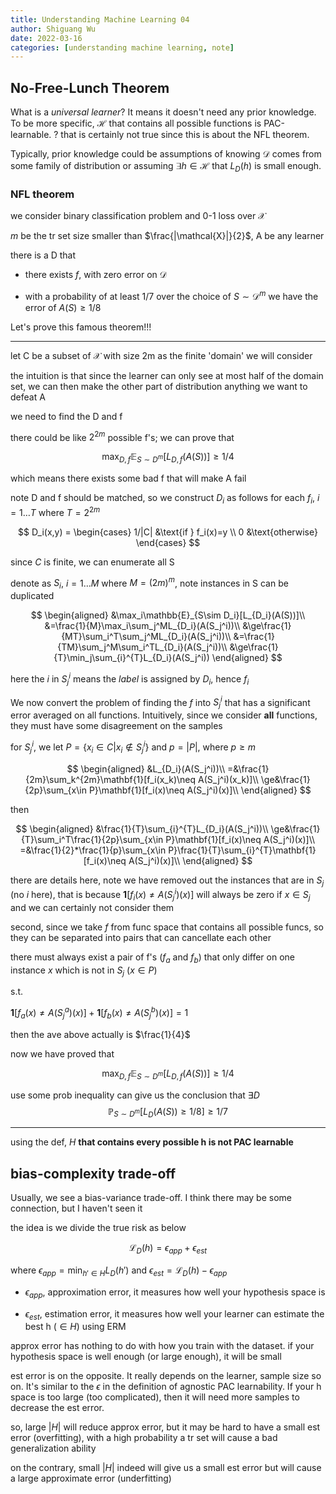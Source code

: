 ```yaml
---
title: Understanding Machine Learning 04
author: Shiguang Wu
date: 2022-03-16
categories: [understanding machine learning, note]
---
```


## No-Free-Lunch Theorem

What is a *universal learner*? It means it doesn't need any prior knowledge. To be more specific, $\mathcal{H}$ that contains all possible functions is PAC-learnable. ? that is certainly not true since this is about the NFL theorem.

Typically, prior knowledge could be assumptions of knowing $\mathcal{D}$ comes from some family of distribution or assuming $\exists h\in\mathcal{H}$ that $L_D(h)$ is small enough.

### NFL theorem

we consider binary classification problem and 0-1 loss over $\mathcal{X}$

$m$ be the tr set size smaller than $\frac{|\mathcal{X}|}{2}$, A be any learner

there is a D that

- there exists $f$, with zero error on $\mathcal{D}$

- with a probability of at least 1/7 over the choice of $S\sim \mathcal{D}^m$ we have the error of $A(S)\ge 1/8$

Let's prove this famous theorem!!!

---

let C be a subset of $\mathcal{X}$ with size 2m as the finite 'domain' we will consider

the intuition is that since the learner can only see at most half of the domain set, we can then make the other part of distribution anything we want to defeat A

we need to find the D and f

there could be like $2^{2m}$ possible f's; we can prove that

$$
\max_{D,f}\mathbb{E}_{S\sim D^m}[L_{D,f}(A(S))]\ge 1/4
$$

which means there exists some bad f that will make A fail

note D and f should be matched, so we construct $D_i$ as follows for each $f_i$, $i=1\dots T$ where $T=2^{2m}$

$$
D_i(x,y) = \begin{cases}
            1/|C| &\text{if } f_i(x)=y \\
            0 &\text{otherwise}
           \end{cases}
$$

since $C$ is finite, we can enumerate all S

denote as $S_i$, $i=1\dots M$ where $M=(2m)^m$, note instances in S can be duplicated

$$
\begin{aligned}
   &\max_i\mathbb{E}_{S\sim D_i}[L_{D_i}(A(S))]\\
   &=\frac{1}{M}\max_i\sum_j^ML_{D_i}(A(S_j^i))\\
   &\ge\frac{1}{MT}\sum_i^T\sum_j^ML_{D_i}(A(S_j^i))\\
   &=\frac{1}{TM}\sum_j^M\sum_i^TL_{D_i}(A(S_j^i))\\
   &\ge\frac{1}{T}\min_j\sum_{i}^{T}L_{D_i}(A(S_j^i))
\end{aligned}
$$

here the $i$ in $S_j^i$ means the *label* is assigned by $D_i$, hence $f_i$

We now convert the problem of finding the $f$ into $S_j^i$ that has a significant error averaged on all functions. Intuitively, since we consider **all** functions, they must have some disagreement on the samples

for $S_j^i$, we let $P=\{x_i\in C|x_i\notin S_j^i\}$ and $p=|P|$, where $p\ge m$

$$
\begin{aligned}
    &L_{D_i}(A(S_j^i))\\
    =&\frac{1}{2m}\sum_k^{2m}\mathbf{1}[f_i(x_k)\neq A(S_j^i)(x_k)]\\
    \ge&\frac{1}{2p}\sum_{x\in P}\mathbf{1}[f_i(x)\neq A(S_j^i)(x)]\\
\end{aligned}
$$

then

$$
\begin{aligned}
    &\frac{1}{T}\sum_{i}^{T}L_{D_i}(A(S_j^i))\\
    \ge&\frac{1}{T}\sum_i^T\frac{1}{2p}\sum_{x\in P}\mathbf{1}[f_i(x)\neq A(S_j^i)(x)]\\
    =&\frac{1}{2}*\frac{1}{p}\sum_{x\in P}\frac{1}{T}\sum_{i}^{T}\mathbf{1}[f_i(x)\neq A(S_j^i)(x)]\\
\end{aligned}
$$

there are details here, note we have removed out the instances that are in $S_j$ (no $i$ here), that is because $\mathbf{1}[f_i(x)\neq A(S_j^i)(x)]$ will always be zero if $x\in S_j$ and we can certainly not consider them

second, since we take $f$ from func space that contains all possible funcs, so they can be separated into pairs that can cancellate each other

there must always exist a pair of f's ($f_a$ and $f_b$) that only differ on one instance $x$ which is not in $S_j$ ($x\in P$)

s.t.

$\mathbf{1}[f_a(x)\neq A(S_j^a)(x)]+\mathbf{1}[f_b(x)\neq A(S_j^b)(x)]=1$

then the ave above actually is $\frac{1}{4}$

now we have proved that

$$
\max_{D,f}\mathbb{E}_{S\sim D^m}[L_{D,f}(A(S))]\ge 1/4
$$

use some prob inequality can give us the conclusion that $\exists D$
$$
\mathbb{P}_{S\sim D^m}[L_D(A(S))\ge1/8]\ge1/7
$$

---

using the def, $H$ **that contains every possible h is not PAC learnable**

## bias-complexity trade-off

Usually, we see a bias-variance trade-off. I think there may be some connection, but I haven't seen it

the idea is we divide the true risk as below

$$
\mathcal{L}_D(h)=\epsilon_{app}+\epsilon_{est}
$$

where $\epsilon_{app}=\min_{h'\in H}L_D(h')$ and $\epsilon_{est}=\mathcal{L}_D(h)-\epsilon_{app}$

- $\epsilon_{app}$, approximation error, it measures how well your hypothesis space is

- $\epsilon_{est}$, estimation error, it measures how well your learner can estimate the best h ($\in H$) using ERM

approx error has nothing to do with how you train with the dataset. if your hypothesis space is well enough (or large enough), it will be small

est error is on the opposite. It really depends on the learner, sample size so on. It's similar to the $\epsilon$ in the definition of agnostic PAC learnability. If your h space is too large (too complicated), then it will need more samples to decrease the est error.

so, large $|H|$ will reduce approx error, but it may be hard to have a small est error (overfitting), with a high probability a tr set will cause a bad generalization ability

on the contrary, small $|H|$ indeed will give us a small est error but will cause a large approximate error (underfitting)
